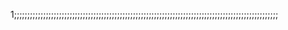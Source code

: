 1;;;;;;;;;;;;;;;;;;;;;;;;;;;;;;;;;;;;;;;;;;;;;;;;;;;;;;;;;;;;;;;;;;;;;;;;;;;;;;;;;;;;;;;;;;;;;;;;;;;;

